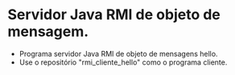 # Servidor Java RMI de objeto de mensagem.

- Programa servidor Java RMI de objeto de mensagens hello.
- Use o repositório "rmi_cliente_hello" como o programa cliente.